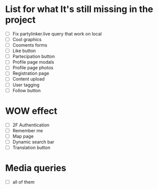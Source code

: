 # List for what It's still missing in the project
- [ ] Fix partylinker.live query that work on local
- [ ] Cool graphics
- [ ] Cooments forms
- [ ] Like button
- [ ] Partecipation button
- [ ] Profile page modals
- [ ] Profile page photos
- [ ] Registration page
- [ ] Content upload
- [ ] User tagging
- [ ] Follow button
# WOW effect
- [ ] 2F Authentication
- [ ] Remember me
- [ ] Map page
- [ ] Dynamic search bar
- [ ] Translation button
# Media queries
- [ ] all of them